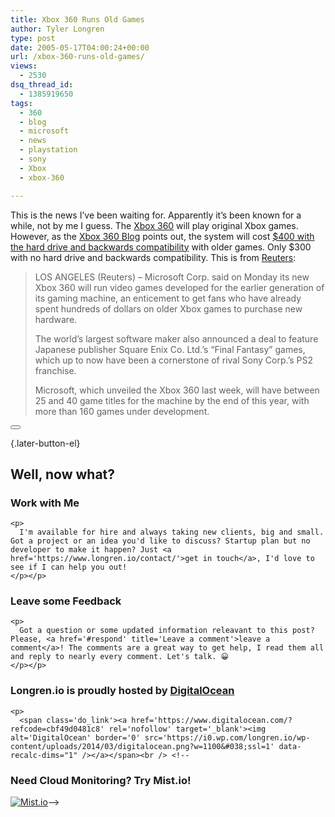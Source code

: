 ```yaml
---
title: Xbox 360 Runs Old Games
author: Tyler Longren
type: post
date: 2005-05-17T04:00:24+00:00
url: /xbox-360-runs-old-games/
views:
  - 2530
dsq_thread_id:
  - 1385919650
tags:
  - 360
  - blog
  - microsoft
  - news
  - playstation
  - sony
  - Xbox
  - xbox-360

---
```

This is the news I&#8217;ve been waiting for. Apparently it&#8217;s been known for a while, not by me I guess. The [Xbox 360][1] will play original Xbox games. However, as the [Xbox 360 Blog][2] points out, the system will cost [$400 with the hard drive and backwards compatibility][3] with older games. Only $300 with no hard drive and backwards compatibility. This is from [Reuters][4]:  
<!--adsense-->

> LOS ANGELES (Reuters) &#8211; Microsoft Corp. said on Monday its new Xbox 360 will run video games developed for the earlier generation of its gaming machine, an enticement to get fans who have already spent hundreds of dollars on older Xbox games to purchase new hardware.
> 
> The world&#8217;s largest software maker also announced a deal to feature Japanese publisher Square Enix Co. Ltd.&#8217;s &#8220;Final Fantasy&#8221; games, which up to now have been a cornerstone of rival Sony Corp.&#8217;s PS2 franchise.
> 
> Microsoft, which unveiled the Xbox 360 last week, will have between 25 and 40 game titles for the machine by the end of this year, with more than 160 games under development. 

<!--adsense-->

<div class="wpulike wpulike-default " >
  <div class="wp_ulike_general_class wp_ulike_is_not_liked">
    <button type="button"
					aria-label="Like Button"
					data-ulike-id="1880"
					data-ulike-nonce="62eed4e0ad"
					data-ulike-type="likeThis"
					data-ulike-template="wpulike-default"
					data-ulike-display-likers="0"
					data-ulike-disable-pophover="0"
					class="wp_ulike_btn wp_ulike_put_image wp_likethis_1880"></button><span class="count-box"></span>
  </div>
</div>

[][5]{.later-button-el}

<div class='what-next'>
  <h2>
    Well, now what?
  </h2>
  
  <div class='hire'>
    <h3>
      Work with Me
    </h3>
    
    <p>
      I'm available for hire and always taking new clients, big and small. Got a project or an idea you'd like to discuss? Startup plan but no developer to make it happen? Just <a href='https://www.longren.io/contact/'>get in touch</a>, I'd love to see if I can help you out!
    </p></p>
  </div>
  
  <div class='hire'>
    <h3>
      Leave some Feedback
    </h3>
    
    <p>
      Got a question or some updated information releavant to this post? Please, <a href='#respond' title='Leave a comment'>leave a comment</a>! The comments are a great way to get help, I read them all and reply to nearly every comment. Let's talk. 😀
    </p></p>
  </div>
  
  <div class='now-what-bottom-ad'>
    <h3>
      Longren.io is proudly hosted by <a href='https://www.digitalocean.com/?refcode=cbf49d0481c8'>DigitalOcean</a>
    </h3>
    
    <p>
      <span class='do_link'><a href='https://www.digitalocean.com/?refcode=cbf49d0481c8' rel='nofollow' target='_blank'><img alt='DigitalOcean' border='0' src='https://i0.wp.com/longren.io/wp-content/uploads/2014/03/digitalocean.png?w=1100&#038;ssl=1' data-recalc-dims="1" /></a></span><br /> <!--

<h3>Need Cloud Monitoring? Try Mist.io!</h3>

<span class='do_link'><a href='http://mist.io/?ref=tyler' rel='nofollow' target='_blank'><img alt='Mist.io' border='0' src='https://i0.wp.com/longren.io/wp-content/uploads/2014/04/mistio.jpg?w=1100&#038;ssl=1' data-recalc-dims="1"></a></span>--></div> </div>

 [1]: http://www.xbox360.com
 [2]: http://www.xbox360blog.com/
 [3]: http://www.xbox360blog.com/?p=16
 [4]: http://www.reuters.com/newsArticle.jhtml?storyID=8509448&type=technologyNews
 [5]: #